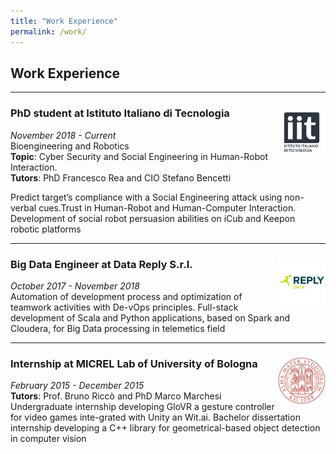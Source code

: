 ```yaml
---
title: "Work Experience"
permalink: /work/
---
```


## Work Experience

---

### PhD student at Istituto Italiano di Tecnologia <img width="15%" style="float: right;" src="../images/rbcs.png">

*November 2018 - Current*<br>
Bioengineering and Robotics<br>
**Topic**: Cyber Security and Social Engineering in Human-Robot Interaction.<br>
**Tutors**: PhD Francesco Rea and CIO Stefano Bencetti

Predict target’s compliance with a Social Engineering attack using non-verbal cues.Trust in Human-Robot and Human-Computer Interaction. Development of social robot persuasion abilities on iCub and Keepon robotic platforms

---

### Big Data Engineer at Data Reply S.r.l. <img width="15%" style="float: right;" src="../images/data.png">

*October 2017 - November 2018*<br>
Automation of development process and optimization of teamwork activities with De-vOps principles. Full-stack development of Scala and Python applications, based on Spark and Cloudera, for Big Data processing in telemetics field

--- 

### Internship at MICREL Lab of University of Bologna <img width="15%" style="float: right;" src="../images/unibo.jpg">

*February 2015 - December 2015*<br>
**Tutors**: Prof. Bruno Riccò and PhD Marco Marchesi<br>
Undergraduate internship developing GloVR a gesture controller for video games inte-grated with Unity an Wit.ai. Bachelor dissertation internship developing a C++ library for geometrical-based object detection in computer vision